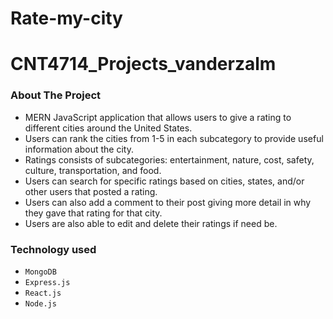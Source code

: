 # Rate-my-city
# CNT4714_Projects_vanderzalm
<div id="top"></div>

### About The Project
* MERN JavaScript application that allows users to give a rating to different cities around the United States.
* Users can rank the cities from 1-5 in each subcategory to provide useful information about the city.
* Ratings consists of subcategories: entertainment, nature, cost, safety, culture, transportation, and food.
* Users can search for specific ratings based on cities, states, and/or other users that posted a rating.
* Users can also add a comment to their post giving more detail in why they gave that rating for that city.
* Users are also able to edit and delete their ratings if need be.


### Technology used
* `MongoDB`
* `Express.js`
* `React.js`
* `Node.js`
